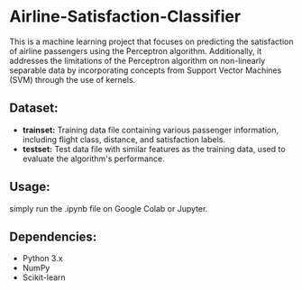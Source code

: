 # Airline-Satisfaction-Classifier
This is a machine learning project that focuses on predicting the satisfaction of airline passengers using the Perceptron algorithm. Additionally, it addresses the limitations of the Perceptron algorithm on non-linearly separable data by incorporating concepts from Support Vector Machines (SVM) through the use of kernels.

## Dataset:
- **trainset:** Training data file containing various passenger information, including flight class, distance, and satisfaction labels.
- **testset:** Test data file with similar features as the training data, used to evaluate the algorithm's performance.

## Usage:
simply run the .ipynb file on Google Colab or Jupyter.

## Dependencies:
- Python 3.x
- NumPy
- Scikit-learn
